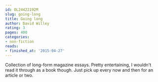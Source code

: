 ```yaml
---
id: OL24422192M
slug: going-long
title: Going long
author: David Willey
rating: 3
pages: 400
categories:
- non-fiction
reads:
- finished_at: '2015-04-27'
---
```

Collection of long-form magazine essays. Pretty entertaining, I wouldn't read it through as a book though. Just pick up every now and then for an article or two.
